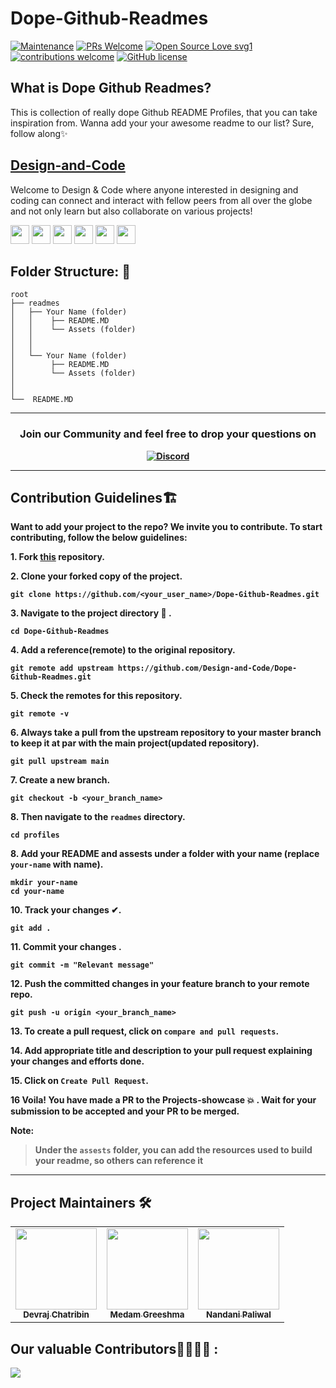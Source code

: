 # Dope-Github-Readmes

[![Maintenance](https://img.shields.io/badge/Maintained%3F-yes-green.svg)](https://github.com/Design-and-Code/Dope-Github-Profiles/graphs/commit-activity)
[![PRs Welcome](https://img.shields.io/badge/PRs-welcome-brightgreen.svg?style=flat)](https://github.com/Design-and-Code/Dope-Github-Profiles/pulls)
[![Open Source Love svg1](https://badges.frapsoft.com/os/v1/open-source.svg?v=103)](https://github.com/ellerbrock/open-source-badges/)
[![contributions welcome](https://img.shields.io/badge/contributions-welcome-brightgreen.svg?style=flat)](https://github.com/Design-and-Code/Dope-Github-Profiles/issues)
[![GitHub license](https://img.shields.io/github/license/Design-and-Code/Dope-Github-Profiles)](https://github.com/Design-and-Code/Dope-Github-Profiles/blob/main/LICENSE)

<!-- COVER IMAGE -->

## What is Dope Github Readmes?

<!-- TO CHANGE -->
This is collection of really dope Github README Profiles, that you can take inspiration from. Wanna add your your awesome readme to our list? Sure, follow along✨

## [Design-and-Code](https://discord.gg/druweDMn3s)

Welcome to Design & Code where anyone interested in designing and coding can connect and interact with fellow peers from all over the globe and not only learn but also collaborate on various projects!

<p align="left">
<a href="mailto:designandcode.community@gmail.com" style="text-decoration:none">
  <img height="30" src = "https://img.shields.io/badge/gmail-c14438?&style=for-the-badge&logo=gmail&logoColor=white">
</a>
  <a href="https://discord.gg/druweDMn3s" style="text-decoration:none">
  <img height="30" src="https://img.shields.io/badge/discord-darkblue.svg?&style=for-the-badge&logo=discord&logoColor=white" />
</a>
<a href="http://designandcode.us/" style="text-decoration:none">
  <img height="30" src = "https://img.shields.io/badge/website-c14438?&style=for-the-badge&logo=internet&logoColor=white">
</a>
<a href="https://www.linkedin.com/company/designandcode" style="text-decoration:none">
  <img height="30" src="https://img.shields.io/badge/linkedin-blue.svg?&style=for-the-badge&logo=linkedin&logoColor=white" />
</a>
<a href="https://github.com/Design-and-Code" style="text-decoration:none">
  <img height="30" src="https://img.shields.io/badge/Github-grey.svg?&style=for-the-badge&logo=Github&logoColor=white" />
</a>
<a href="https://www.instagram.com/designandcode.community" style="text-decoration:none">
  <img height="30" src = "https://img.shields.io/badge/Instagram-%23E4405F.svg?&style=for-the-badge&logo=Instagram&logoColor=white">
</a>
<br />

## Folder Structure: 📁

```
root
├── readmes
│   ├── Your Name (folder)
│   │    ├── README.MD
│   │    └── Assets (folder)
│   │
│   │
│   └── Your Name (folder)
│        ├── README.MD
│        └── Assets (folder)
│
│
└──  README.MD
```

---

<h3 align="center"> <b>Join our Community and feel free to drop your questions on</h3>
<p align="center">
   <a href="https://discord.gg/druweDMn3s">
    <img alt="Discord" src="https://img.shields.io/badge/Discord-7289DA?style=for-the-badge&logo=discord&logoColor=white"> 
   </a>
</p>

---
## Contribution Guidelines🏗

Want to add your project to the repo? We invite you to contribute.
To start contributing, follow the below guidelines: 

**1.** Fork [this](https://github.com/Design-and-Code/Dope-Github-Readmes) repository.

**2.** Clone your forked copy of the project.

```
git clone https://github.com/<your_user_name>/Dope-Github-Readmes.git
```

**3.** Navigate to the project directory :file_folder: .

```
cd Dope-Github-Readmes
```

**4.** Add a reference(remote) to the original repository.

```
git remote add upstream https://github.com/Design-and-Code/Dope-Github-Readmes.git
```

**5.** Check the remotes for this repository.

```
git remote -v
```

**6.** Always take a pull from the upstream repository to your master branch to keep it at par with the main project(updated repository).

```
git pull upstream main
```

**7.** Create a new branch.

```
git checkout -b <your_branch_name>
```

**8.** Then navigate to the `readmes` directory.
```
cd profiles
```
**8.** Add your README and assests under a folder with your name (replace `your-name` with name).
```
mkdir your-name
cd your-name
```

**10.** Track your changes ✔.

```
git add .
```

**11.** Commit your changes .

```
git commit -m "Relevant message"
```

**12.** Push the committed changes in your feature branch to your remote repo.

```
git push -u origin <your_branch_name>
```

**13.** To create a pull request, click on `compare and pull requests`.

**14.** Add appropriate title and description to your pull request explaining your changes and efforts done.

**15.** Click on `Create Pull Request`.

**16** Voila! You have made a PR to the Projects-showcase 💥 . Wait for your submission to be accepted and your PR to be merged.

Note:

> Under the `assests` folder, you can add the resources used to build your readme, so others can reference it 
___

## Project Maintainers 🛠

<table>
  <tbody><tr>
    <td align="center"><a href="https://github.com/DevrajDC"><img alt="" src="https://avatars.githubusercontent.com/u/65373279" width="130px;"><br><sub><b> Devraj Chatribin </b></sub></a><br><a href="https://github.com/DevrajDC" title="Code"> </a></td> </a></td>
  <td align="center"><a href="https://github.com/Greeshma2903"><img alt="" src="https://avatars.githubusercontent.com/u/70336930?v=4" width="130px;"><br><sub><b> Medam Greeshma </b></sub></a><br><a href="https://github.com/Greeshma2903" title="Code"> </a></td> </a></td>
  <td align="center"><a href="https://github.com/Nandani-Paliwal"><img alt="" src="https://avatars.githubusercontent.com/u/83964826?v=4" width="130px;"><br><sub><b> Nandani Paliwal </b></sub></a><br><a href="https://github.com/Nandani-Paliwal" title="Code"> </a></td> </a></td>
  </tr>
</tbody></table>

## Our valuable Contributors👩‍💻👨‍💻 :

<a href="https://github.com/Design-and-Code/Dope-Github-Readmes/graphs/contributors">
  <img src="https://contributors-img.web.app/image?repo=Design-and-Code/Dope-Github-Readmes" />
</a>
